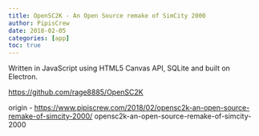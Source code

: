 ```yaml
---
title: OpenSC2K - An Open Source remake of SimCity 2000
author: PipisCrew
date: 2018-02-05
categories: [app]
toc: true
---
```


Written in JavaScript using HTML5 Canvas API, SQLite and built on Electron.

https://github.com/rage8885/OpenSC2K

origin - https://www.pipiscrew.com/2018/02/opensc2k-an-open-source-remake-of-simcity-2000/ opensc2k-an-open-source-remake-of-simcity-2000